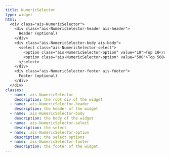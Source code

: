 ```yaml
---
title: NumericSelector
type: widget
html: |
  <div class="ais-NumericSelector">
    <div class="ais-NumericSelector-header ais-header">
      Header (optional)
    </div>
    <div class="ais-NumericSelector-body ais-body">
      <select class="ais-NumericSelector-select">
        <option class="ais-NumericSelector-option" value="10">Top 10</option>
        <option class="ais-NumericSelector-option" value="500">Top 500</option>
      </select>
    </div>
    <div class="ais-NumericSelector-footer ais-footer">
      Footer (optional)
    </div>
  </div>
classes:
  - name: .ais-NumericSelector
    description: the root div of the widget
  - name: .ais-NumericSelector-header
    description: the header of the widget
  - name: .ais-NumericSelector-body
    description: the body of the widget
  - name: .ais-NumericSelector-select
    description: the select
  - name: .ais-NumericSelector-option
    description: the select options
  - name: .ais-NumericSelector-footer
    description: the footer of the widget
---
```

